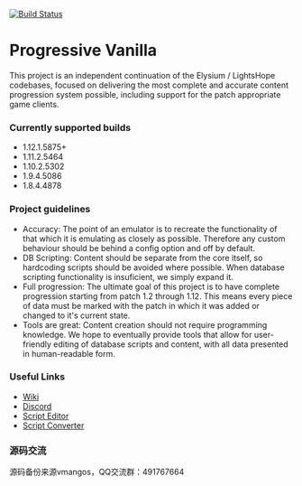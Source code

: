 [![Build Status](https://travis-ci.com/vmangos/core.svg?branch=development)](https://travis-ci.com/vmangos/core)

# Progressive Vanilla
This project is an independent continuation of the Elysium / LightsHope codebases, focused on delivering the most complete and accurate content progression system possible, including support for the patch appropriate game clients.

### Currently supported builds
- 1.12.1.5875+
- 1.11.2.5464
- 1.10.2.5302
- 1.9.4.5086
- 1.8.4.4878

### Project guidelines
- Accuracy: The point of an emulator is to recreate the functionality of that which it is emulating as closely as possible. Therefore any custom behaviour should be behind a config option and off by default.
- DB Scripting: Content should be separate from the core itself, so hardcoding scripts should be avoided where possible. When database scripting functionality is insuficient, we simply expand it.
- Full progression: The ultimate goal of this project is to have complete progression starting from patch 1.2 through 1.12. This means every piece of data must be marked with the patch in which it was added or changed to it's current state.
- Tools are great: Content creation should not require programming knowledge. We hope to eventually provide tools that allow for user-friendly editing of database scripts and content, with all data presented in human-readable form.


### Useful Links
- [Wiki](https://github.com/vmangos/wiki)
- [Discord](https://discord.gg/rcCKnCw)
- [Script Editor](https://github.com/brotalnia/scripteditor)
- [Script Converter](https://github.com/vmangos/ScriptConverter)

### 源码交流

源码备份来源vmangos，QQ交流群：491767664
